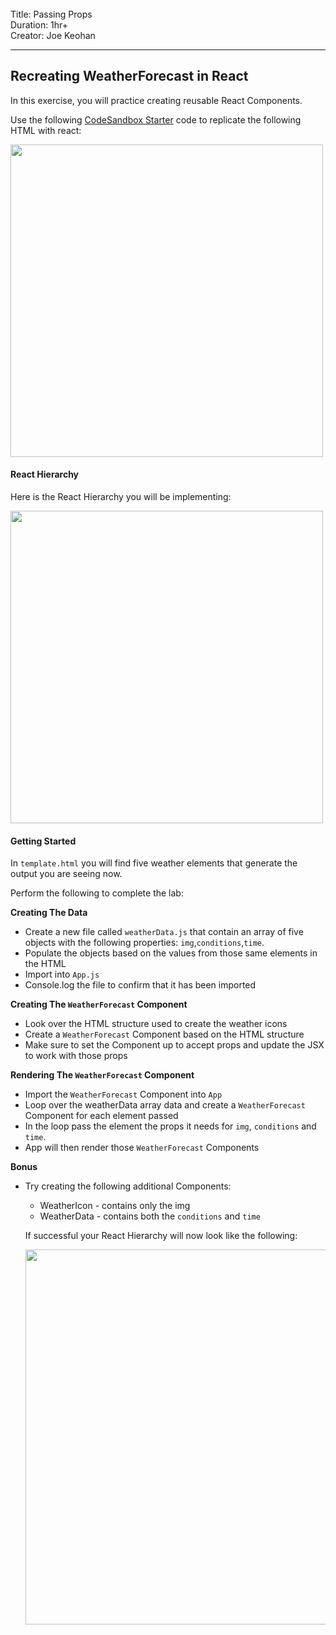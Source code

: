 <br>
Title: Passing Props<br>
Duration: 1hr+<br>
Creator:  Joe Keohan<br>

---

## Recreating WeatherForecast in React

In this exercise, you will practice creating reusable React Components.

Use the following [CodeSandbox Starter](https://codesandbox.io/s/adoring-goodall-mhive) code to replicate the following HTML with react:

<img src="https://i.imgur.com/mX2VNh1.png
" width=500/><br>

#### React Hierarchy

Here is the React Hierarchy you will be implementing:

<img src="https://i.imgur.com/7YlFsU7.png" width=500/><br>

#### Getting Started

In `template.html` you will find five weather elements that generate the output you are seeing now.

Perform the following to complete the lab:

**Creating The Data**

-   Create a new file called `weatherData.js` that contain an array of five objects with the following properties: `img`,`conditions`,`time`.
-   Populate the objects based on the values from those same elements in the HTML
-   Import into `App.js`
-   Console.log the file to confirm that it has been imported

**Creating The `WeatherForecast` Component**

-   Look over the HTML structure used to create the weather icons
-   Create a `WeatherForecast` Component based on the HTML structure
-   Make sure to set the Component up to accept props and update the JSX to work with those props

**Rendering The `WeatherForecast` Component**

-   Import the `WeatherForecast` Component into `App`
-   Loop over the weatherData array data and create a `WeatherForecast` Component for each element passed
-   In the loop pass the element the props it needs for `img`, `conditions` and `time`.
-   App will then render those `WeatherForecast` Components

**Bonus**

-   Try creating the following additional Components:

    -   WeatherIcon - contains only the img
    -   WeatherData - contains both the `conditions` and `time`

    If successful your React Hierarchy will now look like the following:

    <img src="https://i.imgur.com/ffkXBPi.png" width=600/>
